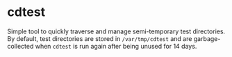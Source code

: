 # cdtest

Simple tool to quickly traverse and manage semi-temporary test directories. By
default, test directories are stored in `/var/tmp/cdtest` and are
garbage-collected when `cdtest` is run again after being unused for 14 days.
